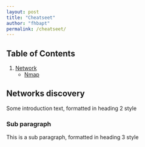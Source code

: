 ```yaml
---
layout: post
title: "Cheatseet"
author: "fhbapt"
permalink: /cheatseet/
---
```


## Table of Contents

1. [Network](#network)
    * [Nmap](#nmap)

## Networks discovery <a name="network"></a>
Some introduction text, formatted in heading 2 style

### Sub paragraph <a name="nmap"></a>
This is a sub paragraph, formatted in heading 3 style
